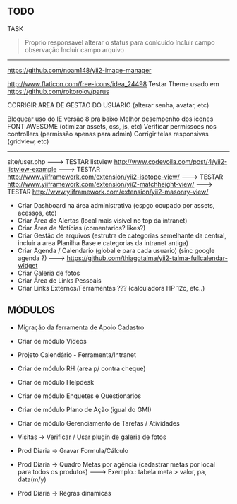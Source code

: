 TODO
--------------------

TASK 
> Proprio responsavel alterar o status para conlcuído
> Incluir campo observação
> Incluir campo arquivo


------------
https://github.com/noam148/yii2-image-manager

http://www.flaticon.com/free-icons/idea_24498
Testar Theme usado em https://github.com/rokorolov/parus

CORRIGIR AREA DE GESTAO DO USUARIO (alterar senha, avatar, etc)

Bloquear uso do IE versão 8 pra baixo
Melhor desempenho dos icones FONT AWESOME (otimizar assets, css, js, etc)
Verificar permissoes nos controllers (permissão apenas para admin)
Corrigir telas responsivas (gridview, etc)

*********************
site/user.php
---> TESTAR listview http://www.codevoila.com/post/4/yii2-listview-example
---> TESTAR http://www.yiiframework.com/extension/yii2-isotope-view/
---> TESTAR http://www.yiiframework.com/extension/yii2-matchheight-view/
---> TESTAR http://www.yiiframework.com/extension/yii2-masonry-view/

- Criar Dashboard na área administrativa (espço ocupado por assets, acessos, etc)
- Criar Área de Alertas (local mais visivel no top da intranet)
- Criar Área de Notícias (comentarios? likes?)
- Criar Gestão de arquivos (estrutra de categorias semelhante da central, incluir a area Planilha Base e categorias da intranet antiga)
- Criar Agenda / Calendario (global e para cada usuario) (sinc google agenda ?)
---> https://github.com/thiagotalma/yii2-talma-fullcalendar-widget
- Criar Galeria de fotos
- Criar Área de Links Pessoais
- Criar Links Externos/Ferramentas ??? (calculadora HP 12c, etc..)

MÓDULOS
--------------------
- Migração da ferramenta de Apoio Cadastro

- Criar de módulo Vídeos
- Projeto Calendário -  Ferramenta/Intranet
- Criar de módulo RH (area p/ contra cheque)
- Criar de módulo Helpdesk
- Criar de módulo Enquetes e Questionarios
- Criar de módulo Plano de Ação (igual do GMI) 
- Criar de módulo Gerenciamento de Tarefas / Atividades

- Visitas -> Verificar / Usar plugin de galeria de fotos
- Prod Diaria -> Gravar Formula/Cálculo
- Prod Diaria -> Quadro Metas por agência (cadastrar metas por local para todos os produtos)
  ---> Exemplo.: tabela meta > valor, pa, data(m/y)
- Prod Diaria -> Regras dinamicas